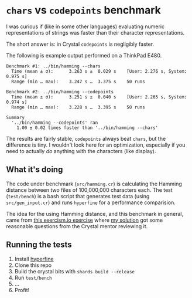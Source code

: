 # `chars` vs `codepoints` benchmark

I was curious if (like in some other languages) evaluating numeric
representations of strings was faster than their character representations.

The short answer is: in Crystal `codepoints` is negligibly faster.

The following is example output performed on a ThinkPad E480.

```
Benchmark #1: ../bin/hamming --chars
  Time (mean ± σ):      3.263 s ±  0.029 s    [User: 2.276 s, System: 0.975 s]
  Range (min … max):    3.247 s …  3.375 s    50 runs
 
Benchmark #2: ../bin/hamming --codepoints
  Time (mean ± σ):      3.251 s ±  0.040 s    [User: 2.265 s, System: 0.974 s]
  Range (min … max):    3.228 s …  3.395 s    50 runs
 
Summary
  '../bin/hamming --codepoints' ran
    1.00 ± 0.02 times faster than '../bin/hamming --chars'
```

The results are fairly stable, `codepoints` always beat `chars`, but the
difference is tiny. I wouldn't look here for an optimization, especially if you
need to actually _do_ anything with the characters (like display).

## What it's doing

The code under benchmark (`src/hamming.cr`) is calculating the Hamming distance
between two files of 100,000,000 characters each. The test (`test/bench`) is a
bash script that generates test data (using `src/gen_input.cr`) and runs
`hyperfine` for a performance comparision.

The idea for the using Hamming distance, and this benchmark in general, came
from [this exercism.io exercise](https://exercism.io/my/tracks/crystal#exercise-hamming)
where [my solution](https://exercism.io/tracks/crystal/exercises/hamming/solutions/66b59e52700c4c4896101fa47c0b4f15)
got some reasonable questions from the Crystal mentor reviewing it.

## Running the tests

1. Install [hyperfine](https://github.com/sharkdp/hyperfine)
2. Clone this repo
3. Build the crystal bits with `shards build --release`
4. Run `test/bench`
5. ...
6. Profit!

